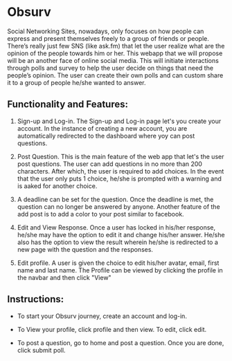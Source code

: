 # Obsurv
 Social Networking Sites, nowadays, only focuses on how people can express and present themselves freely to a group of friends or people. There’s really just few SNS (like ask.fm) that let the user realize what are the opinion of the people towards him or her. This webapp that we will propose will be an another face of online social media. This will initiate interactions through polls and survey to help the user decide on things that need the people’s opinion. The user can create their own polls and can custom share it to a group of people he/she wanted to answer.

## Functionality and Features:
1. Sign-up and Log-in. The Sign-up and Log-in page let's you create your account. In the instance of creating a new account, you are automatically redirected to the dashboard where yoy can post questions.

2. Post Question. This is the main feature of the web app that let's the user post questions. The user can add questions in no more than 200 characters. After which, the user is required to add choices. In the event that the user only puts 1 choice, he/she is prompted with a warning and is aaked for another choice.

3. A deadline can be set for the question. Once the deadline is met, the question can no longer be answered by anyone. Another feature of the add post is to add a color to your post similar to facebook.

4. Edit and View Response. Once a user has locked in his/her response, he/she may have the option to edit it and change his/her answer. He/she also has the option to view the result wherein he/she is redirected to a new page with the question and the responses.

5. Edit profile. A user is given the choice to edit his/her avatar, email, first name and last name. The Profile can be viewed by clicking the profile in the navbar and then click "View"

## Instructions:
 - To start your Obsurv journey, create an account and log-in. 

 - To View your profile, click profile and then view. To edit, click edit.

 - To post a question, go to home and post a question. Once you are done, click submit poll.
